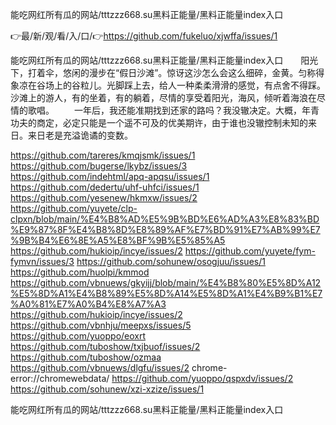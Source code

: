 能吃网红所有瓜的网站/tttzzz668.su黑料正能量/黑料正能量index入口

👉最/新/观/看/入/口/👉https://github.com/fukeluo/xjwffa/issues/1

能吃网红所有瓜的网站/tttzzz668.su黑料正能量/黑料正能量index入口　　阳光下，打着伞，悠闲的漫步在“假日沙滩”。惊讶这沙怎么会这么细碎，金黄。匀称得象凉在谷场上的谷粒儿。光脚踩上去，给人一种柔柔滑滑的感觉，有点舍不得踩。沙滩上的游人，有的坐着，有的躺着，尽情的享受着阳光，海风，倾听着海浪在尽情的歌唱。
　　一年后，我还能准期找到还家的路吗？我没辙决定。大概，年青功夫的商定，必定只能是一个遥不可及的优美期许，由于谁也没辙控制未知的来日。来日老是充溢诡谲的变数。


https://github.com/tareres/kmqjsmk/issues/1
https://github.com/bugerse/lkybz/issues/3
https://github.com/indehtml/apq-apqsu/issues/1
https://github.com/dedertu/uhf-uhfci/issues/1
https://github.com/yesenew/hkmxw/issues/2
https://github.com/yuyete/clp-clpxn/blob/main/%E4%B8%AD%E5%9B%BD%E6%AD%A3%E8%83%BD%E9%87%8F%E4%B8%8D%E8%89%AF%E7%BD%91%E7%AB%99%E7%9B%B4%E6%8E%A5%E8%BF%9B%E5%85%A5
https://github.com/hukioip/incye/issues/2
https://github.com/yuyete/fym-fymvn/issues/3
https://github.com/sohunew/osogjuu/issues/1
https://github.com/huolpi/kmmod
https://github.com/vbnuews/gkyijj/blob/main/%E4%B8%80%E5%8D%A12%E5%8D%A1%E4%B8%89%E5%8D%A14%E5%8D%A1%E4%B9%B1%E7%A0%81%E7%A0%B4%E8%A7%A3
https://github.com/hukioip/incye/issues/2
https://github.com/vbnhju/meepxs/issues/5
https://github.com/yuoppo/eoxrt
https://github.com/tuboshow/txjbuof/issues/2
https://github.com/tuboshow/ozmaa
https://github.com/vbnuews/dlgfu/issues/2
chrome-error://chromewebdata/
https://github.com/yuoppo/qspxdv/issues/2
https://github.com/sohunew/xzi-xzize/issues/1

能吃网红所有瓜的网站/tttzzz668.su黑料正能量/黑料正能量index入口
